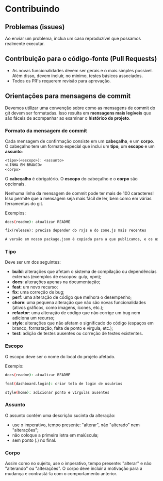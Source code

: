 # Contribuindo

## Problemas (issues)

Ao enviar um problema, inclua um caso reproduzível que possamos realmente executar.

## Contribuição para o código-fonte (Pull Requests)

- As novas funcionalidades devem ser gerais e o mais simples possível. Além disso, devem incluir, no minímo, testes básicos associados.
- Todos os PR's requerem revisão para aprovação.

## Orientações para mensagens de commit

Devemos utilizar uma convenção sobre como as mensagens de commit do git devem ser formatadas. Isso resulta em **mensagens mais legíveis** que são fáceis de acompanhar ao examinar o **histórico do projeto**.

### Formato da mensagem de commit

Cada mensagem de confirmação consiste em um **cabeçalho**, e um **corpo**. O cabeçalho tem um formato especial que inclui um **tipo**, um **escopo** e um **assunto**:

```txt
<tipo>(<escopo>): <assunto>
<LINHA EM BRANCO>
<corpo>
```

O **cabeçalho** é obrigatório. O **escopo** do cabeçalho e o **corpo** são opcionais.

Nenhuma linha da mensagem de commit pode ter mais de 100 caracteres! Isso permite que a mensagem seja mais fácil de ler, bem como em várias ferramentas do git.

Exemplos:

```sh
docs(readme): atualizar README
```

```txt
fix(release): precisa depender do rxjs e do zone.js mais recentes

A versão em nosso package.json é copiada para a que publicamos, e os usuários precisam da mais recente delas.
```

### Tipo

Deve ser um dos seguintes:

- **build**: alterações que afetam o sistema de compilação ou dependências externas (exemplos de escopos: gulp, npm);
- **docs**: alterações apenas na documentação;
- **feat**: um novo recurso;
- **fix**: uma correção de bug;
- **perf**: uma alteração de código que melhora o desempenho;
- **chore**: uma pequena alteração que não são novas funcionalidades (ativos gráficos, como imagens, ícones, etc.);
- **refactor**: uma alteração de código que não corrige um bug nem adiciona um recurso;
- **style**: alterações que não afetam o significado do código (espaços em branco, formatação, falta de ponto e vírgula, etc.);
- **test**: adição de testes ausentes ou correção de testes existentes.

### Escopo

O escopo deve ser o nome do local do projeto afetado.

Exemplo:

```sh
docs(readme): atualizar README
```

```sh
feat(dashboard.login): criar tela de login de usuários
```

```sh
style(home): adicionar ponto e vírgulas ausentes
```

### Assunto

O assunto contém uma descrição sucinta da alteração:

- use o imperativo, tempo presente: "alterar", não "alterado" nem "alterações";
- não coloque a primeira letra em maiúscula;
- sem ponto (.) no final.

### Corpo

Assim como no sujeito, use o imperativo, tempo presente: "alterar" e não "alterando" ou "alterações". O corpo deve incluir a motivação para a mudança e contrastá-la com o comportamento anterior.
